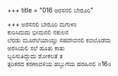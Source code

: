 +++
title = "016 ಅರಸನಲಿ ಬೇರೂರಿ"

+++
ಅರಸನಲಿ ಬೇರೂರಿ ಮಗುಳಂ  
ಕುರಿಸಿದುದು ಭೀಮನಲಿ ನಕುಲನ  
ಲೆರಡು ಮೂರೆಲೆಯಾಯ್ತು ಸಹದೇವನಲಿ ಕವಲೊಡೆದು   
ಅರಸಿಯಲಿ ಸಲೆ ಹೂತು ಕಾತು  
ಬ್ಬರಿಸುತಿದ್ದುದು ಶೋಕಲತೆ ತ  
ತ್ಪರಿಕರದ ಕರಣಾವಳಿಯ ಹಬ್ಬುಗೆಯ ಹರಹಿನಲಿ      ॥16॥